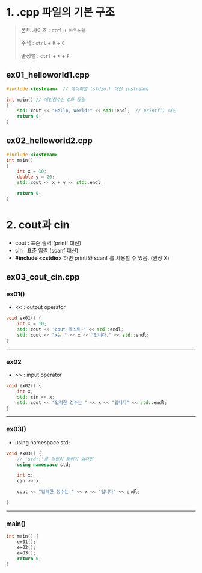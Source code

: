# 1. .cpp 파일의 기본 구조

> 폰트 사이즈 : `ctrl` + `마우스휠`
>
> 주석 : `ctrl` + `K` + `C`
>
> 줄정렬 : `ctrl` + `K` + `F`



## ex01_helloworld1.cpp

```c++
#include <iostream>  // 헤더파일 (stdio.h 대신 iostream)

int main() // 메인함수는 C와 동일
{
	std::cout << "Hello, World!" << std::endl;  // printf() 대신
	return 0;
}
```



## ex02_helloworld2.cpp

```c++
#include <iostream>
int main()
{
	int x = 10;
	double y = 20;
	std::cout << x + y << std::endl;

	return 0;
}
```



# 2. cout과 cin

- cout : 표준 출력  (printf  대신)
- cin : 표준 입력 (scanf 대신)
- **#include &lt;cstdio&gt;** 하면 printf와 scanf 를 사용할 수 있음. (권장 X)



## ex03_cout_cin.cpp

### ex01() 
- &lt;&lt; : output operator

```c++
void ex01() {
    int x = 10;
    std::cout << "cout 테스트~" << std::endl;
	std::cout << "x는 " << x << "입니다." << std::endl;
}
```

<hr/>

### ex02 
- &gt;&gt; : input operator

```c++
void ex02() {
	int x;
	std::cin >> x;
	std::cout << "입력한 정수는 " << x << "입니다" << std::endl;
}
```

<hr/>

### ex03() 

- using namespace std; 

```c++
void ex03() {
	// 'std::'를 일일히 붙이기 싫다면
	using namespace std; 

	int x;
	cin >> x;

	cout << "입력한 정수는 " << x << "입니다" << endl;

}
```

<hr/>

### main()
```c++
int main() {
	ex01();
    ex02();
    ex03();
	return 0;
}
```

